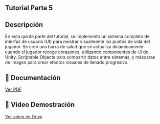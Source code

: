 ## Tutorial Parte 5

## Descripción
En esta quinta parte del tutorial, se implementó un sistema completo de interfaz de usuario (UI) para mostrar visualmente los puntos de vida del jugador. Se creó una barra de salud que se actualiza dinámicamente cuando el jugador recoge corazones, utilizando componentes de UI de Unity, Scriptable Objects para compartir datos entre sistemas, y máscaras de imagen para crear efectos visuales de llenado progresivo.

## 📄 Documentación
[Ver PDF](./Tutorial-5.pdf)

## 🎥 Video Demostración
[Ver video en Drive](https://drive.google.com/file/d/1E-ljLmsFZ6WewdorMhrc71C8ofhfLMJG/view?usp=sharing)

